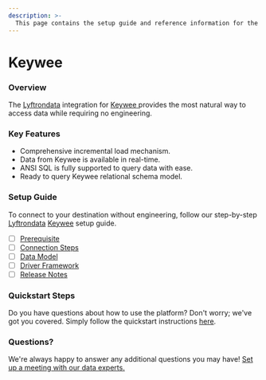 ```yaml
---
description: >-
  This page contains the setup guide and reference information for the Keywee source connector.
---
```


# Keywee

### Overview

The [Lyftrondata](https://www.lyftrondata.com/) integration for [Keywee](https://www.lyftrondata.com/integration/keywee/)[ ](https://www.lyftrondata.com/integration/keywee/)provides the most natural way to access data while requiring no engineering.

### Key Features

* Comprehensive incremental load mechanism.
* Data from Keywee is available in real-time.&#x20;
* ANSI SQL is fully supported to query data with ease.
* Ready to query Keywee relational schema model.

### Setup Guide

To connect to your destination without engineering, follow our step-by-step [Lyftrondata](https://www.lyftrondata.com/)  [Keywee](https://www.lyftrondata.com/integration/keywee/) setup guide.

* [ ] [Prerequisite](../../marketing-analytics/keywee/prerequisite.md)
* [ ] [Connection Steps](../../marketing-analytics/keywee/connection-steps.md)
* [ ] [Data Model](../../marketing-analytics/keywee/data-model/)
* [ ] [Driver Framework](../../marketing-analytics/keywee/driver-framework/)
* [ ] [Release Notes](../../marketing-analytics/keywee/release-notes.md)

### Quickstart Steps

Do you have questions about how to use the platform? Don't worry; we've got you covered. Simply follow the quickstart instructions [here](../../../quickstart-steps.md).

### Questions? <a href="#questions" id="questions"></a>

We're always happy to answer any additional questions you may have! [Set up a meeting with our data experts.](https://www.lyftrondata.com/book-a-meeting/)

